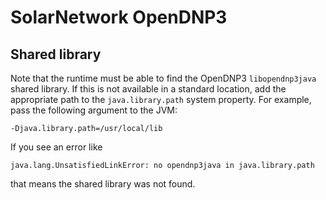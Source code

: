 # SolarNetwork OpenDNP3

## Shared library

Note that the runtime must be able to find the OpenDNP3 `libopendnp3java` shared library.
If this is not available in a standard location, add the appropriate path to the `java.library.path`
system property. For example, pass the following argument to the JVM:

```
-Djava.library.path=/usr/local/lib
```

If you see an error like

```
java.lang.UnsatisfiedLinkError: no opendnp3java in java.library.path
```

that means the shared library was not found.